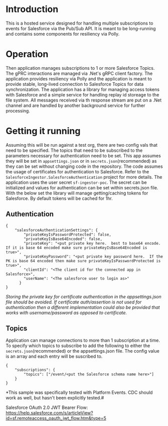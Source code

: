 # Introduction 
This is a hosted service designed for handling multiple subscriptions to events for Salesforce via the Pub/Sub API.  It is meant to be long-running and contains some components for resiliency via Polly.

# Operation
Then application manages subscriptions to 1 or more Salesforce Topics.  The gPRC interactions are managed via .Net's gRPC client factory.  The application provides resiliency via Polly and the application is meant to provide stable, long-lived connection to Salesforce Topics for data synchronization.  The application has a library for managing access tokens with Salesforce and a simple service for handling replay id storeage to the file system.  All messages received via th response stream are put on a .Net channel and are handled by another background service for further processing.

# Getting it running
Assuming this will be run against a test org, there are two config vals that need to be specified.  The topics that need to be subscribed to the parameters necessary for authentication need to be set.  This app assumes they will be set in `appsettings.json` or in `secrets.json`(recommended) as they can be set without changing code in the repository.  The code assumes the usage of certificates for authentication to Salesforce.  Refer to the `SalesforceIngestor.SalesforceAuthentication` project for more details.  The application uses the user secret `sf-ingestor-poc`.  The secret can be initialized and values for authentication can be set within secrets.json file.  With the below set the library will manage getting/caching tokens for Salesforce.  By default tokens will be cached for 1hr.

## Authentication

```
{
    "salesforceAuthenticationSettings": {
        "privateKeyIsPasswordProtected": false,
        "privateKeyIsBase64Encoded": false,
        "privateKey": "<put private key here.  best to base64 encode.  If it is base 64 encoded make sure privateKeyIsBase64Encoded is true>",
        "privateKeyPassword": "<put private key password here.  If the PK is base 64 encoded then make sure privateKeyIsPasswordProtected is true>",
        "clientId": "<The client id for the connected app in Salesforce>",        
        "userName": "<The salesforce user to login as>"        
      }
}
```

*Storing the private key for certificate authentication in the appsettings.json file should be avoided.  If certificate auth/assertion is not used for authentication then  a different implementation could also be provided that works with username/password as opposed to certificate.*

## Topics

Application can manage connections to more than 1 subscription at a time.  To specify which topics to subscribe to add the following to either the `secrets.json`(recommended) or the appsettings.json file.  The config value is an array and each entry will be suscribed to.  

```
{
    "subscriptions": {
        "topics": ["/event/<put the Salesforce schema name here>"]        
    }
}

```

*This sample was specifically tested with Platform Events.  CDC should work as well, but hasn't been explicitly tested.#

Salesforce OAuth 2.0 JWT Bearer Flow: https://help.salesforce.com/s/articleView?id=sf.remoteaccess_oauth_jwt_flow.htm&type=5

